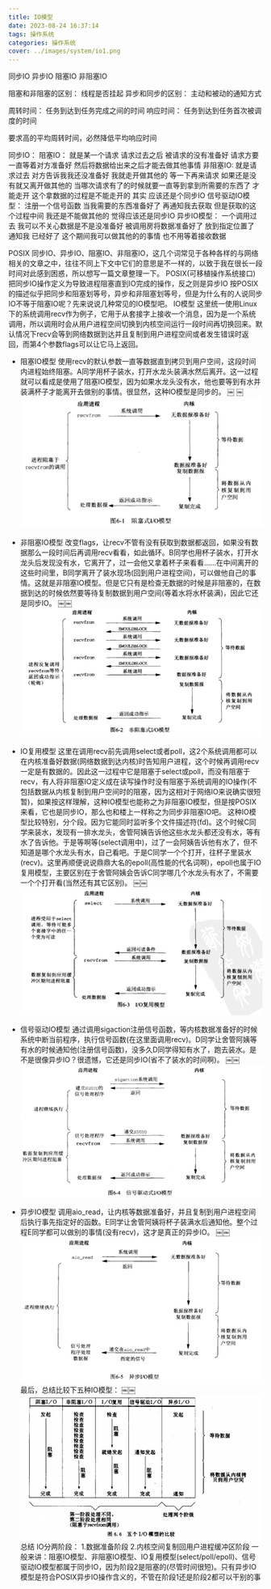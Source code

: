 ```yaml
---
title: IO模型
date: 2023-08-24 16:37:14
tags: 操作系统
categories: 操作系统
cover: ../images/system/io1.png
---
```



同步IO 异步IO 阻塞IO 非阻塞IO


阻塞和非阻塞的区别： 线程是否挂起
异步和同步的区别： 主动和被动的通知方式

周转时间： 任务到达到任务完成之间的时间
响应时间： 任务到达到任务首次被调度的时间

要求高的平均周转时间，必然降低平均响应时间

同步IO：
阻塞IO： 就是某一个请求 请求过去之后 被请求的没有准备好 请求方要一直等着对方准备好 然后将数据给出来之后才能去做其他事情
非阻塞IO:  就是请求过去 对方告诉我我还没准备好 我就走开做其他的 等一下再来请求 如果还是没有就又离开做其他的 当哪次请求有了的时候就要一直等到拿到所需要的东西了 才能走开 这个拿数据的过程是不能走开的 其实 应该还是个同步IO
信号驱动IO模型： 注册一个信号函数 当我需要的东西准备好了 再通知我去获取 但是获取的这个过程中间 我还是不能做其他的 觉得应该还是同步IO
异步IO模型： 一个调用过去 我可以不关心数据是不是没准备好 被调用房将数据准备好了 放到指定位置了 通知我 已经好了 这个期间我可以做其他的的事情 也不用等着接收数据 


POSIX
同步IO、异步IO、阻塞IO、非阻塞IO，这几个词常见于各种各样的与网络相关的文章之中，往往不同上下文中它们的意思是不一样的，以致于我在很长一段时间对此感到困惑，所以想写一篇文章整理一下。
POSIX(可移植操作系统接口)把同步IO操作定义为导致进程阻塞直到IO完成的操作，反之则是异步IO
按POSIX的描述似乎把同步和阻塞划等号，异步和非阻塞划等号，但是为什么有的人说同步IO不等于阻塞IO呢？先来说说几种常见的IO模型吧。
IO模型
这里统一使用Linux下的系统调用recv作为例子，它用于从套接字上接收一个消息，因为是一个系统调用，所以调用时会从用户进程空间切换到内核空间运行一段时间再切换回来。默认情况下recv会等到网络数据到达并且复制到用户进程空间或者发生错误时返回，而第4个参数flags可以让它马上返回。
* 阻塞IO模型
使用recv的默认参数一直等数据直到拷贝到用户空间，这段时间内进程始终阻塞。A同学用杯子装水，打开水龙头装满水然后离开。这一过程就可以看成是使用了阻塞IO模型，因为如果水龙头没有水，他也要等到有水并装满杯子才能离开去做别的事情。很显然，这种IO模型是同步的。
￼
￼![](../images/system/io1.png)

* 非阻塞IO模型
改变flags，让recv不管有没有获取到数据都返回，如果没有数据那么一段时间后再调用recv看看，如此循环。B同学也用杯子装水，打开水龙头后发现没有水，它离开了，过一会他又拿着杯子来看看……在中间离开的这些时间里，B同学离开了装水现场(回到用户进程空间)，可以做他自己的事情。这就是非阻塞IO模型。但是它只有是检查无数据的时候是非阻塞的，在数据到达的时候依然要等待复制数据到用户空间(等着水将水杯装满)，因此它还是同步IO。
￼￼![](../images/system/io2.png)
* IO复用模型
这里在调用recv前先调用select或者poll，这2个系统调用都可以在内核准备好数据(网络数据到达内核)时告知用户进程，这个时候再调用recv一定是有数据的。因此这一过程中它是阻塞于select或poll，而没有阻塞于recv，有人将非阻塞IO定义成在读写操作时没有阻塞于系统调用的IO操作(不包括数据从内核复制到用户空间时的阻塞，因为这相对于网络IO来说确实很短暂)，如果按这样理解，这种IO模型也能称之为非阻塞IO模型，但是按POSIX来看，它也是同步IO，那么也和楼上一样称之为同步非阻塞IO吧。
这种IO模型比较特别，分个段。因为它能同时监听多个文件描述符(fd)。这个时候C同学来装水，发现有一排水龙头，舍管阿姨告诉他这些水龙头都还没有水，等有水了告诉他。于是等啊等(select调用中)，过了一会阿姨告诉他有水了，但不知道是哪个水龙头有水，自己看吧。于是C同学一个个打开，往杯子里装水(recv)。这里再顺便说说鼎鼎大名的epoll(高性能的代名词啊)，epoll也属于IO复用模型，主要区别在于舍管阿姨会告诉C同学哪几个水龙头有水了，不需要一个个打开看(当然还有其它区别)。
￼￼![](../images/system/io3.png)
* 信号驱动IO模型
通过调用sigaction注册信号函数，等内核数据准备好的时候系统中断当前程序，执行信号函数(在这里面调用recv)。D同学让舍管阿姨等有水的时候通知他(注册信号函数)，没多久D同学得知有水了，跑去装水。是不是很像异步IO？很遗憾，它还是同步IO(省不了装水的时间啊)。
￼￼![](../images/system/io4.png)
* 异步IO模型
调用aio_read，让内核等数据准备好，并且复制到用户进程空间后执行事先指定好的函数。E同学让舍管阿姨将杯子装满水后通知他。整个过程E同学都可以做别的事情(没有recv)，这才是真正的异步IO。
￼￼![](../images/system/io5.png)
最后，总结比较下五种IO模型：
￼￼![](../images/system/io6.png)
总结
IO分两阶段：
1.数据准备阶段
2.内核空间复制回用户进程缓冲区阶段
一般来讲：阻塞IO模型、非阻塞IO模型、IO复用模型(select/poll/epoll)、信号驱动IO模型都属于同步IO，因为阶段2是阻塞的(尽管时间很短)。只有异步IO模型是符合POSIX异步IO操作含义的，不管在阶段1还是阶段2都可以干别的事